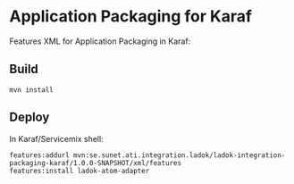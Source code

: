 Application Packaging for Karaf
===============================

Features XML for Application Packaging in Karaf:


Build
-----

    mvn install


Deploy
------

In Karaf/Servicemix shell:

    features:addurl mvn:se.sunet.ati.integration.ladok/ladok-integration-packaging-karaf/1.0.0-SNAPSHOT/xml/features
    features:install ladok-atom-adapter
